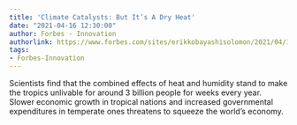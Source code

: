 ```yaml
---
title: 'Climate Catalysts: But It’s A Dry Heat'
date: "2021-04-16 12:30:00"
author: Forbes - Innovation
authorlink: https://www.forbes.com/sites/erikkobayashisolomon/2021/04/16/climate-catalysts-but-its-a-dry-heat/
tags:
- Forbes-Innovation
---
```

Scientists find that the combined effects of heat and humidity stand to make the tropics unlivable for around 3 billion people for weeks every year. Slower economic growth in tropical nations and increased governmental expenditures in temperate ones threatens to squeeze the world’s economy.